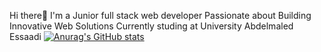  Hi there👋 
           I'm a Junior full stack web developer Passionate about Building Innovative Web Solutions 
           Currently studing at University Abdelmaled Essaadi
     [![Anurag's GitHub stats](https://github-readme-stats.vercel.app/api?username=haythamEzzahir)](https://github.com/anuraghazra/github-readme-stats)
 

